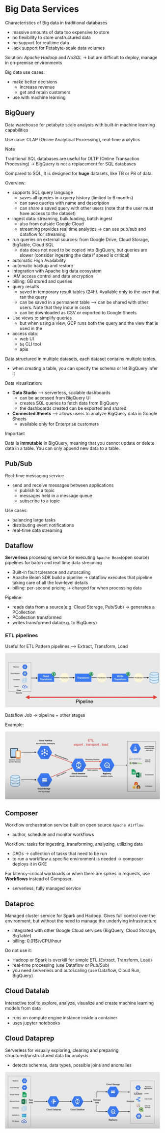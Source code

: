# Big Data Services

Characteristics of Big data in traditional databases

- massive amounts of data too expensive to store 
- no flexibility to store unstructured data 
- no support for realtime data
- lack support for Petabyte-scale data volumes

Solution: *Apache Hadoop* and *NoSQL* -> but are difficult to deploy, manage in on-premise environments

Big data use cases:

- make better decisions
  - increase revenue
  - get and retain customers
- use with machine learning

## BigQuery

Data warehouse for petabyte scale analysis with built-in machine learning capabilities

Use case: OLAP (Online Analytical Processing), real-time analytics

> [!NOTE]
> Traditional SQL databases are useful for OLTP (Online Transaction Processing) -> BigQuery is not a replacement for SQL databases

Compared to SQL, it is designed for **huge** datasets, like TB or PB of data.

Overview:

- supports SQL query language
  - saves all queries in a query history (limited to 6 months)
  - can save queries with name and description
  - can share a saved query with other users (note that the user must have access to the dataset)
- ingest data: streaming, bulk loading, batch ingest
  - also from outside Google Cloud 
  - streaming provides real time analytics -> can use pub/sub and dataflow for streaming
- run queries on external sources: from Google Drive, Cloud Storage, BigTable, Cloud SQL
  - data does not need to be copied into BigQuery, but queries are slower (consider ingesting the data if speed is critical)
- automatic High Availability
- automatic backup and restore
- integration with Apache big data ecosystem
- IAM access control and data encryption
- billing: GB stored and queries
- query results
  - saved in temporary result tables (24h). Available only to the user that ran the query
  - can be saved in a permanent table --> can be shared with other users. Note that they incur in costs
  - can be downloaded as CSV or exported to Google Sheets
- Use views to simplify queries
  - but when using a view, GCP runs both the query and the view that is used in the
- access data:
  - web UI
  - `bq` CLI tool
  - apis

Data structured in multiple datasets, each dataset contains multiple tables.

- when creating a table, you can specify the schema or let BigQuery infer it

Data visualization:

- **Data Studio** --> serverless, scalable dashboards
  - can be accessed from BigQuery UI
  - creates SQL queries to fetch data from BigQuery
  - the dashboards created can be exported and shared
- **Connected Sheets** --> allows users to analyze BigQuery data in Google Sheets
  - available only for Enterprise customers

> [!IMPORTANT]
> Data is **immutable** in BigQuery, meaning that you cannot update or delete data in a table. You can only append new data to a table.

## Pub/Sub

Real-time messaging service

- send and receive messages between applications
  - publish to a topic
  - messages held in a message queue
  - subscribe to a topic

Use cases:

- balancing large tasks
- distributing event notifications
- real-time data streaming

## Dataflow

**Serverless** processing service for executing `Apache Beam`(open source) pipelines for batch and real time data streaming

- Built-in fault tolerance and autoscaling
- Apache Beam SDK build a pipeline -> dataflow executes that pipeline taking care of all the low-level details
- billing: per-second pricing -> charged for when processing data

Pipeline:

- reads data from a source(e.g. Cloud Storage, Pub/Sub) -> generates a PCollection
- PCollection transformed
- writes transformed data(e.g. to BigQuery)

### ETL pipelines

Useful for ETL Pattern pipelines --> Extract, Transform, Load

![Pipeline](ch12.1-big-data-services.dataflow-pipeline.png)

Dataflow Job -> pipeline + other stages

Example:

![Dataflow Job](ch12.1-big-data-services.dataflow-job.png)

## Composer

Workflow orchestration service built on open source `Apache Airflow`

- author, schedule and monitor workflows

Workflow: tasks for ingesting, transforming, analyzing, utilizing data

- DAGs -> collection of tasks that need to be run
- to run a workflow a specific environment is needed -> composer deploys it in GKE

For latency-critical workloads or when there are spikes in requests, use **Workflows** instead of Composer.

- serverless, fully managed service

## Dataproc

Managed cluster service for Spark and Hadoop. Gives full control over the environment, but without the need to manage the underlying infrastructure

- integrated with other Google Cloud services (BigQuery, Cloud Storage, BigTable)
- billing: 0.01$/vCPU/hour

Do not use it:

- Hadoop or Spark is overkill for simple ETL (Extract, Transform, Load)
- real-time processing (use Dataflow or Pub/Sub)
- you need serverless and autoscaling (use Dataflow, Cloud Run, BigQuery)

## Cloud Datalab

Interactive tool to explore, analyze, visualize and create machine learning models from data

- runs on compute engine instance inside a container
- uses jupyter notebooks

## Cloud Dataprep

Serverless for visually exploring, clearing and preparing structured/unstructured data for analysis

- detects schemas, data types, possible joins and anomalies

![Dataprep pipeline](ch12.1-big-data-services.dataprep-pipeline.png)

